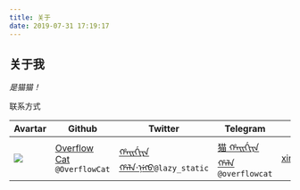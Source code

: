 ```yaml
---
title: 关于
date: 2019-07-31 17:19:17
---
```


## 关于我

<em>是猫猫！</em>

联系方式

| Avartar    | Github                                                       | Twitter                                                      | Telegram                                                     | Homepage                                      |
| ------ | ------------------------------------------------------------ | ------------------------------------------------------------ | ------------------------------------------------------------ | --------------------------------------------- |
| ![](https://pbs.twimg.com/profile_images/1147762797154979840/Tuezbp-c_400x400.jpg) | [Overflow Cat](https://github.com/OverflowCat) `@OverflowCat` | [ᡥᠠᡳᡤᡳᠶᠠ ᡥᠠᠯᠠ·ᠨᡝᡴᠣ](https://twitter.com/lazy_static)`@lazy_static` | [ 猫 ᡥᠠᡳᡤᡳᠶᠠ ᡥᠠᠯᠠ](https://t.me/overflowcat) `@overflowcat` | [xinshijiededa.men](http://xinshijiededa.men) |
